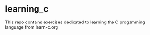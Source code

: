 # learning_c
This repo contains exercises dedicated to learning the C progamming language from learn-c.org
